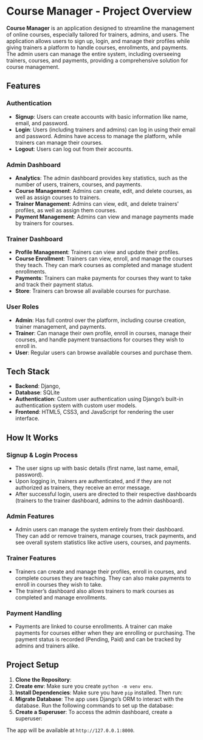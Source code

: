 # Course Manager - Project Overview

**Course Manager** is an application designed to streamline the management of online courses, especially tailored for trainers, admins, and users. The application allows users to sign up, login, and manage their profiles while giving trainers a platform to handle courses, enrollments, and payments. The admin users can manage the entire system, including overseeing trainers, courses, and payments, providing a comprehensive solution for course management.

## Features

### Authentication

- **Signup**: Users can create accounts with basic information like name, email, and password.
- **Login**: Users (including trainers and admins) can log in using their email and password. Admins have access to manage the platform, while trainers can manage their courses.
- **Logout**: Users can log out from their accounts.

### Admin Dashboard

- **Analytics**: The admin dashboard provides key statistics, such as the number of users, trainers, courses, and payments.
- **Course Management**: Admins can create, edit, and delete courses, as well as assign courses to trainers.
- **Trainer Management**: Admins can view, edit, and delete trainers' profiles, as well as assign them courses.
- **Payment Management**: Admins can view and manage payments made by trainers for courses.

### Trainer Dashboard

- **Profile Management**: Trainers can view and update their profiles.
- **Course Enrollment**: Trainers can view, enroll, and manage the courses they teach. They can mark courses as completed and manage student enrollments.
- **Payments**: Trainers can make payments for courses they want to take and track their payment status.
- **Store**: Trainers can browse all available courses for purchase.

### User Roles

- **Admin**: Has full control over the platform, including course creation, trainer management, and payments.
- **Trainer**: Can manage their own profile, enroll in courses, manage their courses, and handle payment transactions for courses they wish to enroll in.
- **User**: Regular users can browse available courses and purchase them.

## Tech Stack

- **Backend**: Django,
- **Database**: SQLite
- **Authentication**: Custom user authentication using Django’s built-in authentication system with custom user models.
- **Frontend**: HTML5, CSS3, and JavaScript for rendering the user interface.

## How It Works

### Signup & Login Process

- The user signs up with basic details (first name, last name, email, password).
- Upon logging in, trainers are authenticated, and if they are not authorized as trainers, they receive an error message.
- After successful login, users are directed to their respective dashboards (trainers to the trainer dashboard, admins to the admin dashboard).

### Admin Features

- Admin users can manage the system entirely from their dashboard. They can add or remove trainers, manage courses, track payments, and see overall system statistics like active users, courses, and payments.

### Trainer Features

- Trainers can create and manage their profiles, enroll in courses, and complete courses they are teaching. They can also make payments to enroll in courses they wish to take.
- The trainer’s dashboard also allows trainers to mark courses as completed and manage enrollments.

### Payment Handling

- Payments are linked to course enrollments. A trainer can make payments for courses either when they are enrolling or purchasing. The payment status is recorded (Pending, Paid) and can be tracked by admins and trainers alike.

## Project Setup

1. **Clone the Repository**:
2. **Create env**:
   Make sure you create `python -m venv env`.
3. **Install Dependencies**:
   Make sure you have `pip` installed. Then run:
4. **Migrate Database**:
   The app uses Django’s ORM to interact with the database. Run the following commands to set up the database:
5. **Create a Superuser**:
   To access the admin dashboard, create a superuser:

The app will be available at `http://127.0.0.1:8000`.
